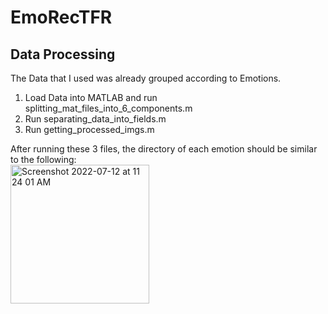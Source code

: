 # EmoRecTFR

## Data Processing

The Data that I used was already grouped according to Emotions.

1. Load Data into MATLAB and run splitting_mat_files_into_6_components.m
2. Run separating_data_into_fields.m
3. Run getting_processed_imgs.m

After running these 3 files, the directory of each emotion should be similar to the following:  
 <img width="222" alt="Screenshot 2022-07-12 at 11 24 01 AM" src="https://user-images.githubusercontent.com/65991949/178401995-cfc18460-2c92-4a25-a4a9-bfd82ec9fb36.png">
